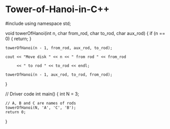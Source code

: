 # Tower-of-Hanoi-in-C++

#include<iostream>
using namespace std;
  
  void towerOfHanoi(int n, char from_rod, char to_rod,
                  char aux_rod)
{
    if (n == 0) {
        return;
    }
    
    towerOfHanoi(n - 1, from_rod, aux_rod, to_rod);
    
    cout << "Move disk " << n << " from rod " << from_rod
    
         << " to rod " << to_rod << endl;
         
    towerOfHanoi(n - 1, aux_rod, to_rod, from_rod);
}
  
// Driver code
int main()
{
    int N = 3;
  
    // A, B and C are names of rods
    towerOfHanoi(N, 'A', 'C', 'B');
    return 0;
}
  
